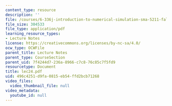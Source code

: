 ```yaml
---
content_type: resource
description: ''
file: /courses/6-336j-introduction-to-numerical-simulation-sma-5211-fall-2003/496c4251d9fa0815eb54ffd2bcb71268_lec24.pdf
file_size: 304533
file_type: application/pdf
learning_resource_types:
- Lecture Notes
license: https://creativecommons.org/licenses/by-nc-sa/4.0/
ocw_type: OCWFile
parent_title: Lecture Notes
parent_type: CourseSection
parent_uid: 7f4244d7-236a-8966-c7c8-76c85c7f5fd9
resourcetype: Document
title: lec24.pdf
uid: 496c4251-d9fa-0815-eb54-ffd2bcb71268
video_files:
  video_thumbnail_file: null
video_metadata:
  youtube_id: null
---
```

